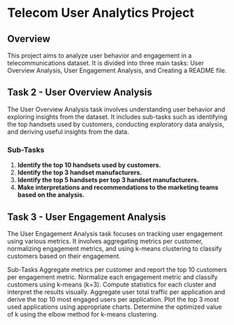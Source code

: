 # Telecom User Analytics Project
## Overview
This project aims to analyze user behavior and engagement in a telecommunications dataset. It is divided into three main tasks: User Overview Analysis, User Engagement Analysis, and Creating a README file.

## Task 2 - User Overview Analysis
The User Overview Analysis task involves understanding user behavior and exploring insights from the dataset. It includes sub-tasks such as identifying the top handsets used by customers, conducting exploratory data analysis, and deriving useful insights from the data.

### Sub-Tasks
1. **Identify the top 10 handsets used by customers.**
2. **Identify the top 3 handset manufacturers.**
3. **Identify the top 5 handsets per top 3 handset manufacturers.**
4. **Make interpretations and recommendations to the marketing teams based on the analysis.**

## Task 3 - User Engagement Analysis
The User Engagement Analysis task focuses on tracking user engagement using various metrics. It involves aggregating metrics per customer, normalizing engagement metrics, and using k-means clustering to classify customers based on their engagement.

Sub-Tasks
Aggregate metrics per customer and report the top 10 customers per engagement metric.
Normalize each engagement metric and classify customers using k-means (k=3).
Compute statistics for each cluster and interpret the results visually.
Aggregate user total traffic per application and derive the top 10 most engaged users per application.
Plot the top 3 most used applications using appropriate charts.
Determine the optimized value of k using the elbow method for k-means clustering.